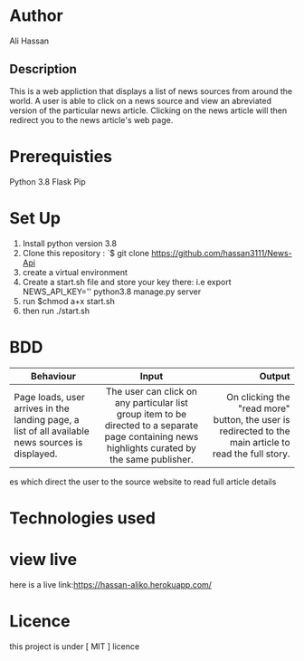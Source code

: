 # Author
Ali Hassan

## Description
This is a web appliction that displays a list of news sources from around the world. A user is able to click on a news source and view an abreviated version of the particular news article. Clicking on the news article will then redirect you to the news article's web page. 

# Prerequisties
Python 3.8 Flask Pip

# Set Up
1. Install python version 3.8
2. Clone this repository : `$ git clone https://github.com/hassan3111/News-Api
3. create a virtual environment
4. Create a start.sh file and store your key there: i.e export NEWS_API_KEY='' python3.8 manage.py server
5. run $chmod a+x start.sh
6. then run ./start.sh



# BDD

| Behaviour                                                                                        |                                                                      Input                                                                       |                                                                                                 Output |
| ------------------------------------------------------------------------------------------------ | :----------------------------------------------------------------------------------------------------------------------------------------------: | -----------------------------------------------------------------------------------------------------: |
| Page loads, user arrives in the landing page, a list of all available news sources is displayed. | The user can click on any particular list group item to be directed to a separate page containing news highlights curated by the same publisher. | On clicking the "read more" button, the user is redirected to the main article to read the full story. |  |

es which direct the user to the source website to read full article details

<!-- # Technologies Used
1.Python 2.Flask 3.Bootsrap -->

# Technologies used

# view live
here is a live link:https://hassan-aliko.herokuapp.com/


# Licence
this project is under [ MIT ] licence